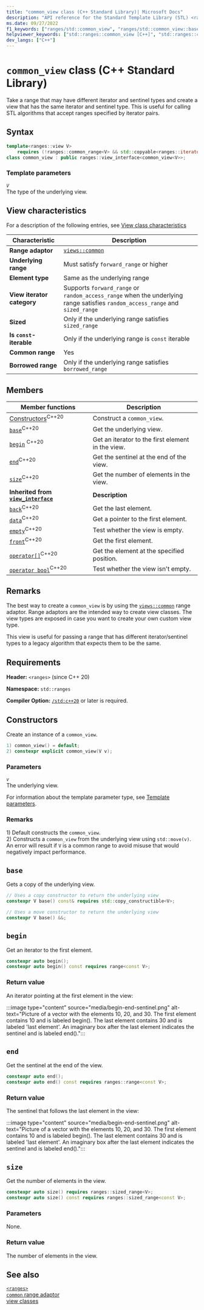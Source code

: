 ```yaml
---
title: "common_view class (C++ Standard Library)| Microsoft Docs"
description: "API reference for the Standard Template Library (STL) <ranges> common_view class, which takes a view that has different iterator and sentinel types and creates a view that has the same iterator and sentinel type."
ms.date: 09/27/2022
f1_keywords: ["ranges/std::common_view", "ranges/std::common_view::base", "ranges/std::common_view::begin", "ranges/std::common_view::end", "ranges/std::common_view::size", "ranges/std::common_view::empty", "ranges/std::common_view::operator bool", "ranges/std::common_view::data", "ranges/std::common_view::back", "ranges/std::common_view::front", "ranges/std::common_view::operator[]"]
helpviewer_keywords: ["std::ranges::common_view [C++]", "std::ranges::common_view [C++], base", "std::ranges::common_view [C++], begin", "std::ranges::common_view [C++], end", "std::ranges::common_view [C++], size", "std::ranges::common_view [C++], data", "std::ranges::common_view [C++], empty", "std::ranges::common_view [C++], operator bool", "std::ranges::common_view [C++], front", "std::ranges::common_view [C++], back", "std::ranges::common_view [C++], operator[]"]
dev_langs: ["C++"]
---
```

# `common_view` class (C++ Standard Library)

Take a range that may have different iterator and sentinel types and create a view that has the same iterator and sentinel type. This is useful for calling STL algorithms that accept ranges specified by iterator pairs.

## Syntax

```cpp
template<ranges::view V>
    requires (!ranges::common_range<V> && std::copyable<ranges::iterator_t<V>>)
class common_view : public ranges::view_interface<common_view<V>>;
```

### Template parameters

*`V`*\
 The type of the underlying view.

## View characteristics

For a description of the following entries, see [View class characteristics](view-classes.md#view-classes-characteristics)

| Characteristic | Description |
|--|--|
| **Range adaptor** | [`views::common`](range-adaptors.md#common) |
| **Underlying range** | Must satisfy `forward_range` or higher |
| **Element type** | Same as the underlying range |
| **View iterator category** | Supports `forward_range` or `random_access_range` when the underlying range satisfies `random_access_range` and `sized_range` |
| **Sized** | Only if the underlying range satisfies `sized_range` |
| **Is `const`-iterable** | Only if the underlying range is `const` iterable |
| **Common range** | Yes |
| **Borrowed range** | Only if the underlying range satisfies `borrowed_range` |

## Members

| **Member functions** | **Description** |
|--|--|
| [Constructors](#constructors)<sup>C++20</sup> | Construct a `common_view`. |
| [`base`](#base)<sup>C++20</sup> | Get the underlying view. |
| [`begin`](#begin) <sup>C++20</sup>| Get an iterator to the first element in the view. |
| [`end`](#end)<sup>C++20</sup> | Get the sentinel at the end of the view. |
| [`size`](#size)<sup>C++20</sup> | Get the number of elements in the view.  |
| **Inherited from [`view_interface`](view-interface.md)** | **Description** |
| [`back`](view-interface.md#back)<sup>C++20</sup> | Get the last element. |
| [`data`](view-interface.md#data)<sup>C++20</sup> | Get a pointer to the first element. |
| [`empty`](view-interface.md#empty)<sup>C++20</sup> | Test whether the view is empty. |
| [`front`](view-interface.md#front)<sup>C++20</sup> | Get the first element. |
| [`operator[]`](view-interface.md#op_at)<sup>C++20</sup> | Get the element at the specified position. |
| [`operator bool`](view-interface.md#op_bool)<sup>C++20</sup> | Test whether the view isn't empty. |

## Remarks

The best way to create a `common_view` is by using the [`views::common`](range-adaptors.md#common) range adaptor. Range adaptors are the intended way to create view classes. The view types are exposed in case you want to create your own custom view type.

This view is useful for passing a range that has different iterator/sentinel types to a legacy algorithm that expects them to be the same.

## Requirements

**Header:** `<ranges>` (since C++ 20)

**Namespace:** `std::ranges`

**Compiler Option:** [`/std:c++20`](../build/reference/std-specify-language-standard-version.md) or later is required.

## Constructors

Create an instance of a `common_view`.

```cpp
1) common_view() = default;
2) constexpr explicit common_view(V v);
```

### Parameters

*`v`*\
 The underlying view.

For information about the template parameter type, see [Template parameters](#template-parameters).

### Remarks

1\) Default constructs the `common_view`.\
2\) Constructs a `common_view` from the underlying view using `std::move(v)`. An error will result if `V` is a common range to avoid misuse that would negatively impact performance.

## `base`

Gets a copy of the underlying view.

```cpp
// Uses a copy constructor to return the underlying view
constexpr V base() const& requires std::copy_constructible<V>;

// Uses a move constructor to return the underlying view
constexpr V base() &&;
```

## `begin`

Get an iterator to the first element.

```cpp
constexpr auto begin();
constexpr auto begin() const requires range<const V>;
```

### Return value

An iterator pointing at the first element in the view:

:::image type="content" source="media/begin-end-sentinel.png" alt-text="Picture of a vector with the elements 10, 20, and 30. The first element contains 10 and is labeled begin(). The last element contains 30 and is labeled 'last element'. An imaginary box after the last element indicates the sentinel and is labeled end().":::

## `end`

Get the sentinel at the end of the view.

```cpp
constexpr auto end();
constexpr auto end() const requires ranges::range<const V>;
```

### Return value

The sentinel that follows the last element in the view:

:::image type="content" source="media/begin-end-sentinel.png" alt-text="Picture of a vector with the elements 10, 20, and 30. The first element contains 10 and is labeled begin(). The last element contains 30 and is labeled 'last element'. An imaginary box after the last element indicates the sentinel and is labeled end().":::

## `size`

Get the number of elements in the view.

```cpp
constexpr auto size() requires ranges::sized_range<V>;
constexpr auto size() const requires ranges::sized_range<const V>;
```

### Parameters

None.

### Return value

The number of elements in the view.

## See also

[`<ranges>`](ranges.md)\
[`common` range adaptor](range-adaptors.md#common)\
[view classes](view-classes.md)
